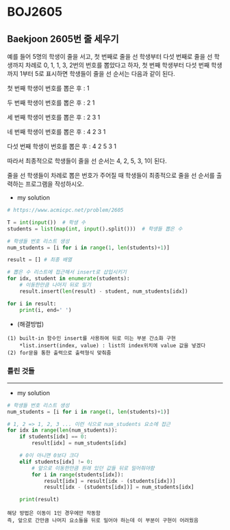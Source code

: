 # BOJ2605

## Baekjoon 2605번 줄 세우기

예를 들어 5명의 학생이 줄을 서고, 첫 번째로 줄을 선 학생부터 다섯 번째로 줄을 선 학생까지 차례로 0, 1, 1, 3, 2번의 번호를 뽑았다고 하자, 첫 번째 학생부터 다섯 번째 학생까지 1부터 5로 표시하면 학생들이 줄을 선 순서는 다음과 같이 된다.

첫 번째 학생이 번호를 뽑은 후 : 1

두 번째 학생이 번호를 뽑은 후 : 2 1

세 번째 학생이 번호를 뽑은 후 : 2 3 1

네 번째 학생이 번호를 뽑은 후 : 4 2 3 1

다섯 번째 학생이 번호를 뽑은 후 : 4 2 5 3 1

따라서 최종적으로 학생들이 줄을 선 순서는 4, 2, 5, 3, 1이 된다.

줄을 선 학생들이 차례로 뽑은 번호가 주어질 때 학생들이 최종적으로 줄을 선 순서를 출력하는 프로그램을 작성하시오.



- my solution

```python
# https://www.acmicpc.net/problem/2605

T = int(input())  # 학생 수
students = list(map(int, input().split()))  # 학생들 뽑은 수

# 학생들 번호 리스트 생성
num_students = [i for i in range(1, len(students)+1)]

result = [] # 최종 배열

# 뽑은 수 리스트에 접근해서 insert로 삽입시키기
for idx, student in enumerate(students):
    # 이동한만큼 나머지 뒤로 밀기
    result.insert(len(result) - student, num_students[idx])

for i in result:
    print(i, end=' ')
```



- (해결방법)

```
(1) built-in 함수인 insert를 사용하여 뒤로 미는 부분 간소화 구현
	*list.insert(index, value) : list의 index위치에 value 값을 넣겠다
(2) for문을 통한 출력으로 출력형식 맞춰줌
```





### 틀린 것들

---

- my solution

```python
# 학생들 번호 리스트 생성
num_students = [i for i in range(1, len(students)+1)]

# 1, 2 => 1, 2, 3 ... 이런 식으로 num_students 요소에 접근
for idx in range(len(num_students)):
    if students[idx] == 0:
        result[idx] = num_students[idx]

    # 0이 아니면 0보다 크다
    elif students[idx] != 0:
        # 앞으로 이동한만큼 원래 있던 값들 뒤로 밀어줘야함
        for i in range(students[idx]):
            result[idx] = result[idx - (students[idx])]
            result[idx - (students[idx])] = num_students[idx]

    print(result)
```

```
해당 방법은 이동이 1인 경우에만 작동함
즉, 앞으로 간만큼 나머지 요소들을 뒤로 밀어야 하는데 이 부분이 구현이 어려웠음
```

